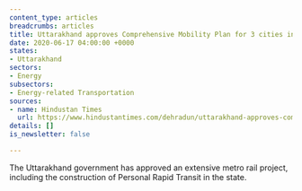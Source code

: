 ```yaml
---
content_type: articles
breadcrumbs: articles
title: Uttarakhand approves Comprehensive Mobility Plan for 3 cities including Dehradun
date: 2020-06-17 04:00:00 +0000
states:
- Uttarakhand
sectors:
- Energy
subsectors:
- Energy-related Transportation
sources:
- name: Hindustan Times
  url: https://www.hindustantimes.com/dehradun/uttarakhand-approves-comprehensive-mobility-plan-for-3-cities-including-dehradun/story-qVdTtPWLrX8sYzgvNFJ5jP.html
details: []
is_newsletter: false

---
```

The Uttarakhand government has approved an extensive metro rail project, including the construction of Personal Rapid Transit in the state.
